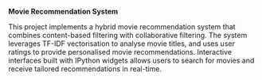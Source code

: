 **Movie Recommendation System**

This project implements a hybrid movie recommendation system that combines content-based filtering with collaborative filtering. The system leverages TF-IDF vectorisation to analyse movie titles, and uses user ratings to provide personalised movie recommendations. Interactive interfaces built with IPython widgets allows users to search for movies and receive tailored recommendations in real-time.